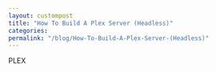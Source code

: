 ```yaml
---
layout: custompost
title: "How To Build A Plex Server (Headless)"
categories:
permalink: "/blog/How-To-Build-A-Plex-Server-(Headless)"
---
```


PLEX